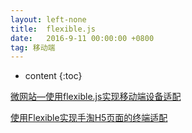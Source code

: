 ```yaml
---
layout: left-none
title:  flexible.js
date:   2016-9-11 00:00:00 +0800
tag: 移动端
---
```

* content
{:toc}


[微网站—使用flexible.js实现移动端设备适配](http://www.jianshu.com/p/e848fcc7e205)
 
[使用Flexible实现手淘H5页面的终端适配](https://github.com/amfe/article/issues/17)
